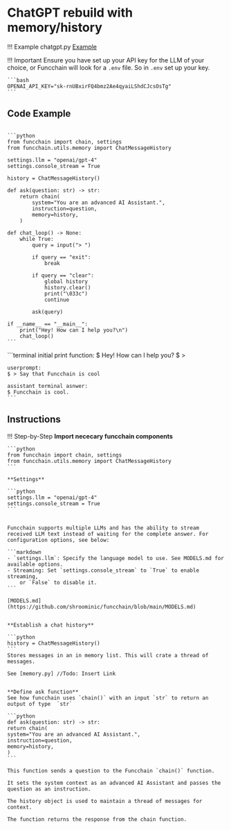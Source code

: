 <!-- markdownlint-disable MD033 MD046 -->
# ChatGPT rebuild with memory/history

!!! Example
    chatgpt.py [Example](https://github.com/shroominic/funcchain/blob/main/examples/chatgpt.py)

!!! Important
    Ensure you have set up your API key for the LLM of your choice, or Funcchain will look for a `.env` file. So in `.env` set up your key.

    ```bash
    OPENAI_API_KEY="sk-rnUBxirFQ4bmz2Ae4qyaiLShdCJcsOsTg"
    ```

## Code Example

<pre><code id="codeblock">
```python
from funcchain import chain, settings
from funcchain.utils.memory import ChatMessageHistory

settings.llm = "openai/gpt-4"
settings.console_stream = True

history = ChatMessageHistory()

def ask(question: str) -> str:
    return chain(
        system="You are an advanced AI Assistant.",
        instruction=question,
        memory=history,
    )

def chat_loop() -> None:
    while True:
        query = input("> ")

        if query == "exit":
            break

        if query == "clear":
            global history
            history.clear()
            print("\033c")
            continue

        ask(query)

if __name__ == "__main__":
    print("Hey! How can I help you?\n")
    chat_loop()
```
</code></pre>

<div class="termy">
    ```terminal
    initial print function:
    $ Hey! How can I help you?
    $ >

    userprompt:
    $ > Say that Funcchain is cool

    assistant terminal asnwer:
    $ Funcchain is cool.
    ```

</div>

## Instructions

!!! Step-by-Step
    **Import nececary funcchain components**

    ```python
    from funcchain import chain, settings
    from funcchain.utils.memory import ChatMessageHistory
    ```

    **Settings**

    ```python
    settings.llm = "openai/gpt-4"
    settings.console_stream = True
    ```


    Funcchain supports multiple LLMs and has the ability to stream received LLM text instead of waiting for the complete answer. For configuration options, see below:

    ```markdown
    - `settings.llm`: Specify the language model to use. See MODELS.md for available options.
    - Streaming: Set `settings.console_stream` to `True` to enable streaming,
        or `False` to disable it.
    ```

    [MODELS.md](https://github.com/shroominic/funcchain/blob/main/MODELS.md)


    **Establish a chat history**

    ```python
    history = ChatMessageHistory()
    ```
    Stores messages in an in memory list. This will crate a thread of messages.

    See [memory.py] //Todo: Insert Link


    **Define ask function**
    See how funcchain uses `chain()` with an input `str` to return an output of type  `str`

    ```python
    def ask(question: str) -> str:
    return chain(
    system="You are an advanced AI Assistant.",
    instruction=question,
    memory=history,
    )
    ```

    This function sends a question to the Funcchain `chain()` function.

    It sets the system context as an advanced AI Assistant and passes the question as an instruction.

    The history object is used to maintain a thread of messages for context.

    The function returns the response from the chain function.
